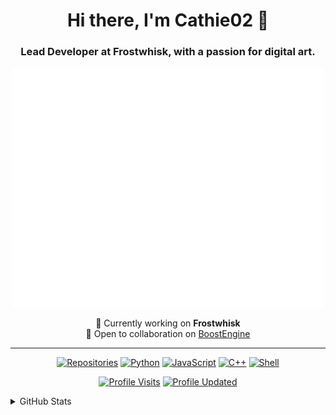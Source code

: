 <h1 align="center">Hi there, I'm Cathie02 👋</h1>
<h3 align="center">Lead Developer at Frostwhisk, with a passion for digital art.</h3>

<p align="center">
  <img width="500" alt="GitHub Metrics" src="https://raw.githubusercontent.com/Cathie02/Cathie02/main/github-metrics.svg">
</p>

<p align="center">
  🔭 Currently working on <strong>Frostwhisk</strong><br/>
  👯 Open to collaboration on <a href="https://github.com/Cathie02/BoostEngine">BoostEngine</a><br/>
</p>

---

<p align="center">
  <a href="https://github.com/cathie02?tab=repositories" target="_blank"><img alt="Repositories" src="https://img.shields.io/badge/-Repositories-000000?style=flat-square&logo=GitHub&logoColor=white"></a>
  <a href="https://github.com/cathie02?tab=repositories&language=python" target="_blank"><img alt="Python" src="https://img.shields.io/badge/-Python-3776AB?style=flat-square&logo=Python&logoColor=white"></a>
  <a href="https://github.com/cathie02?tab=repositories&language=javascript" target="_blank"><img alt="JavaScript" src="https://img.shields.io/badge/-JavaScript-F7DF1E?style=flat-square&logo=JavaScript&logoColor=black"></a>
  <a href="https://github.com/cathie02?tab=repositories&language=c%2B%2B" target="_blank"><img alt="C++" src="https://img.shields.io/badge/-C%2B%2B-00599C?style=flat-square&logo=C%2B%2B&logoColor=white"></a>
  <a href="https://github.com/cathie02?tab=repositories&language=shell" target="_blank"><img alt="Shell" src="https://img.shields.io/badge/-Shell-5391FE?style=flat-square&logo=PowerShell&logoColor=white"></a>
</p>

<p align="center">
  <a href="https://github.com/cathie02" target="_blank"><img alt="Profile Visits" src="https://badges.pufler.dev/visits/cathie02/cathie02?logo=GitHub&label=Profile%20Visits&color=success&logoColor=white&style=flat-square"/></a>
  <a href="https://github.com/cathie02/cathie02" target="_blank"><img alt="Profile Updated" src="https://img.shields.io/github/last-commit/cathie02/cathie02?label=Profile%20Updated&style=flat-square"></a>
</p>

<details>
<summary>GitHub Stats</summary>
<p align="center">
  <img alt="Contributions" src="https://github-readme-streak-stats.herokuapp.com/?user=cathie02&">
  <br>
  <img alt="GitHub Stats" src="https://github-readme-stats.vercel.app/api?username=cathie02&show_icons=true&hide=issues&icon_color=000000&hide_border=true&title_color=5391FE&text_color=555">
  <br>
  <img alt="Top Languages" src="https://github-readme-stats.vercel.app/api/top-langs/?username=cathie02&hide=html,&hide_border=true&title_color=5391FE&text_color=555">
  <br>
  <a href="https://discord.com/users/744905146584006687">
    <img alt="Discord Presence" src="https://lanyard.cnrad.dev/api/744905146584006687" style="display:block; margin:auto;">
  </a>
</p>
</details>
